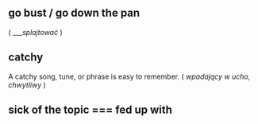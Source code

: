 ## go bust / go down the pan
( ____splajtować_ )

## catchy
A catchy song, tune, or phrase is easy to remember.
( _wpadający w ucho, chwytliwy_ )

## sick of the topic === fed up with
